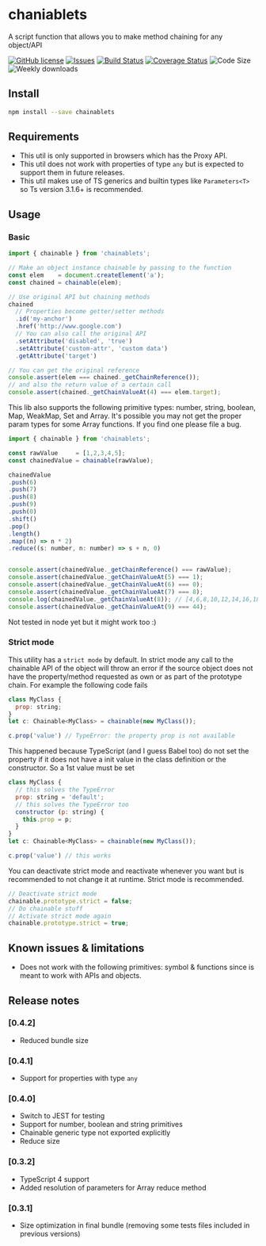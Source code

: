# chaniablets

A script function that allows you to make method chaining for any object/API

[![GitHub license](https://img.shields.io/npm/l/chainablets.svg)](https://github.com/david-luna/chainable/blob/master/README.md)
[![Issues](https://img.shields.io/github/issues/david-luna/chainable.svg)](https://github.com/david-luna/chainable/issues)
[![Build Status](https://travis-ci.org/david-luna/chainable.svg?branch=master)](https://travis-ci.org/david-luna/chainable)
[![Coverage Status](https://coveralls.io/repos/github/david-luna/chainable/badge.svg)](https://coveralls.io/github/david-luna/chainable)
![Code Size](https://img.shields.io/bundlephobia/minzip/chainablets.svg)
![Weekly downloads](https://img.shields.io/npm/dw/chainablets.svg)

## Install

```bash
npm install --save chainablets
```

## Requirements

- This util is only supported in browsers which has the Proxy API.
- This util does not work with properties of type `any` but is expected to support them in future releases.
- This util makes use of TS generics and builtin types like `Parameters<T>` so Ts version 3.1.6+ is recommended.

## Usage

### Basic

```javascript
import { chainable } from 'chainablets';

// Make an object instance chainable by passing to the function
const elem    = document.createElement('a');
const chained = chainable(elem);

// Use original API but chaining methods
chained
  // Properties become getter/setter methods
  .id('my-anchor')
  .href('http://www.google.com')
  // You can also call the original API
  .setAttribute('disabled', 'true')
  .setAttribute('custom-attr', 'custom data')
  .getAttribute('target')

// You can get the original reference
console.assert(elem === chained._getChainReference());
// and also the return value of a certain call
console.assert(chained._getChainValueAt(4) === elem.target);
```

This lib also supports the following primitive types: number, string, boolean, Map, WeakMap, Set and Array. It's possible you may not get the proper param types for some Array functions. If you find one please file a bug.

```javascript
import { chainable } from 'chainablets';

const rawValue     = [1,2,3,4,5];
const chainedValue = chainable(rawValue);

chainedValue
.push(6)
.push(7)
.push(8)
.push(9)
.push(0)
.shift()
.pop()
.length()
.map((n) => n * 2)
.reduce((s: number, n: number) => s + n, 0)


console.assert(chainedValue._getChainReference() === rawValue);
console.assert(chainedValue._getChainValueAt(5) === 1);
console.assert(chainedValue._getChainValueAt(6) === 0);
console.assert(chainedValue._getChainValueAt(7) === 8);
console.log(chainedValue._getChainValueAt(8)); // [4,6,8,10,12,14,16,18]
console.assert(chainedValue._getChainValueAt(9) === 44);
```

Not tested in node yet but it might work too :)

### Strict mode

This utility has a `strict mode` by default. In strict mode any call to the chainable API of the object will throw an error if the source object does not have the property/method requested as own or as part of the prototype chain. For example the following code fails

```javascript
class MyClass {
  prop: string;
}
let c: Chainable<MyClass> = chainable(new MyClass());

c.prop('value') // TypeError: the property prop is not available
```

This happened because TypeScript (and I guess Babel too) do not set the property if it does not have a init value in the class definition or the constructor. So a 1st value must be set

```javascript
class MyClass {
  // this solves the TypeError
  prop: string = 'default';
  // this solves the TypeError too
  constructor (p: string) {
    this.prop = p;
  }
}
let c: Chainable<MyClass> = chainable(new MyClass());

c.prop('value') // this works
```

You can deactivate strict mode and reactivate whenever you want but is recommended to not change it at runtime. Strict mode is recommended.

```javascript
// Deactivate strict mode
chainable.prototype.strict = false;
// Do chainable stuff
// Activate strict mode again
chainable.prototype.strict = true;
```

## Known issues & limitations

- Does not work with the following primitives: symbol & functions since is meant to work with APIs and objects.

## Release notes

### [0.4.2]

* Reduced bundle size


### [0.4.1]

* Support for properties with type `any`


### [0.4.0]

* Switch to JEST for testing
* Support for number, boolean and string primitives
* Chainable<T> generic type not exported explicitly
* Reduce size


### [0.3.2]

* TypeScript 4 support
* Added resolution of parameters for Array reduce method

### [0.3.1]

* Size optimization in final bundle (removing some tests files included in previous versions)
